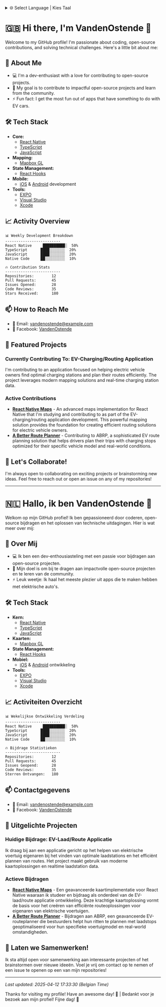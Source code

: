 <details>
<summary>🌐 Select Language | Kies Taal</summary>
<br />
  
- [🇬🇧 English](#english)
- [🇳🇱 Nederlands](#nederlands)

</details>

# <a id="english"></a>🇬🇧 Hi there, I'm VandenOstende 👋

Welcome to my GitHub profile! I'm passionate about coding, open-source contributions, and solving technical challenges. Here's a little bit about me:

## 🚀 About Me
- 💻 I'm a dev-enthusiast with a love for contributing to open-source projects.
- 🎯 My goal is to contribute to impactful open-source projects and learn from the community.
- ⚡ Fun fact: I get the most fun out of apps that have something to do with EV cars.

## 🛠️ Tech Stack
- **Core:** 
  - [React Native](https://reactnative.dev/)
  - [TypeScript](https://www.typescriptlang.org/)
  - [JavaScript](https://developer.mozilla.org/en-US/docs/Web/JavaScript)
- **Mapping:** 
  - [Mapbox GL](https://www.mapbox.com/mapbox-gl-js)
- **State Management:** 
  - [React Hooks](https://react.dev/reference/react)
- **Mobile:** 
  - [iOS](https://developer.apple.com/ios/) & [Android](https://developer.android.com/) development
- **Tools:** 
  - [EXPO](https://expo.dev/)
  - [Visual Studio](https://visualstudio.microsoft.com/)
  - [Xcode](https://developer.apple.com/xcode/)

## 📈 Activity Overview
```
📊 Weekly Development Breakdown
-------------------------
React Native     ██████████░  50%
TypeScript      ████░░░░░░░  20%
JavaScript      ████░░░░░░░  20%
Native Code     ██░░░░░░░░░  10%

🔥 Contribution Stats
-------------------------
Repositories:        12
Pull Requests:       45
Issues Opened:       28
Code Reviews:        35
Stars Received:      180
```

## 📫 How to Reach Me
- 📧 Email: [vandenostende@example.com](mailto:vandenostendek@gmail.com)
- 📱 Facebook: [VandenOstende](https://www.facebook.com/VandenOstende/)

## 🌟 Featured Projects

### Currently Contributing To: EV-Charging/Routing Application
I'm contributing to an application focused on helping electric vehicle owners find optimal charging stations and plan their routes efficiently. The project leverages modern mapping solutions and real-time charging station data.

### Active Contributions
- [**React Native Maps**](https://github.com/rnmapbox/maps) - An advanced maps implementation for React Native that I'm studying and contributing to as part of the EV-charging/routing application development. This powerful mapping solution provides the foundation for creating efficient routing solutions for electric vehicle owners.
- [**A Better Route Planner**](https://github.com/abetterrouteplanner/abrp-core) - Contributing to ABRP, a sophisticated EV route planning solution that helps drivers plan their trips with charging stops optimized for their specific vehicle model and real-world conditions.

## 🤝 Let's Collaborate!
I'm always open to collaborating on exciting projects or brainstorming new ideas. Feel free to reach out or open an issue on any of my repositories!

---

# <a id="nederlands"></a>🇳🇱 Hallo, ik ben VandenOstende 👋

Welkom op mijn GitHub profiel! Ik ben gepassioneerd door coderen, open-source bijdragen en het oplossen van technische uitdagingen. Hier is wat meer over mij:

## 🚀 Over Mij
- 💻 Ik ben een dev-enthousiasteling met een passie voor bijdragen aan open-source projecten.
- 🎯 Mijn doel is om bij te dragen aan impactvolle open-source projecten en te leren van de community.
- ⚡ Leuk weetje: Ik haal het meeste plezier uit apps die te maken hebben met elektrische auto's.

## 🛠️ Tech Stack
- **Kern:** 
  - [React Native](https://reactnative.dev/)
  - [TypeScript](https://www.typescriptlang.org/)
  - [JavaScript](https://developer.mozilla.org/en-US/docs/Web/JavaScript)
- **Kaarten:** 
  - [Mapbox GL](https://www.mapbox.com/mapbox-gl-js)
- **State Management:** 
  - [React Hooks](https://react.dev/reference/react)
- **Mobiel:** 
  - [iOS](https://developer.apple.com/ios/) & [Android](https://developer.android.com/) ontwikkeling
- **Tools:** 
  - [EXPO](https://expo.dev/)
  - [Visual Studio](https://visualstudio.microsoft.com/)
  - [Xcode](https://developer.apple.com/xcode/)

## 📈 Activiteiten Overzicht
```
📊 Wekelijkse Ontwikkeling Verdeling
-------------------------
React Native     ██████████░  50%
TypeScript      ████░░░░░░░  20%
JavaScript      ████░░░░░░░  20%
Native Code     ██░░░░░░░░░  10%

🔥 Bijdrage Statistieken
-------------------------
Repositories:        12
Pull Requests:       45
Issues Geopend:      28
Code Reviews:        35
Sterren Ontvangen:   180
```

## 📫 Contactgegevens
- 📧 Email: [vandenostende@example.com](mailto:vandenostendek@gmail.com)
- 📱 Facebook: [VandenOstende](https://www.facebook.com/VandenOstende/)

## 🌟 Uitgelichte Projecten

### Huidige Bijdrage: EV-Laad/Route Applicatie
Ik draag bij aan een applicatie gericht op het helpen van elektrische voertuig eigenaren bij het vinden van optimale laadstations en het efficiënt plannen van routes. Het project maakt gebruik van moderne kaartoplossingen en realtime laadstation data.

### Actieve Bijdragen
- [**React Native Maps**](https://github.com/rnmapbox/maps) - Een geavanceerde kaartimplementatie voor React Native waaraan ik studeer en bijdraag als onderdeel van de EV-laad/route applicatie ontwikkeling. Deze krachtige kaartoplossing vormt de basis voor het creëren van efficiënte routeoplossingen voor eigenaren van elektrische voertuigen.
- [**A Better Route Planner**](https://github.com/abetterrouteplanner/abrp-core) - Bijdragen aan ABRP, een geavanceerde EV-routeplanner die bestuurders helpt hun ritten te plannen met laadstops geoptimaliseerd voor hun specifieke voertuigmodel en real-world omstandigheden.

## 🤝 Laten we Samenwerken!
Ik sta altijd open voor samenwerking aan interessante projecten of het brainstormen over nieuwe ideeën. Voel je vrij om contact op te nemen of een issue te openen op een van mijn repositories!

---

*Last updated: 2025-04-12 17:33:30 (Belgian Time)*

Thanks for visiting my profile! Have an awesome day! 🚀 | Bedankt voor je bezoek aan mijn profiel! Fijne dag! 🚀
